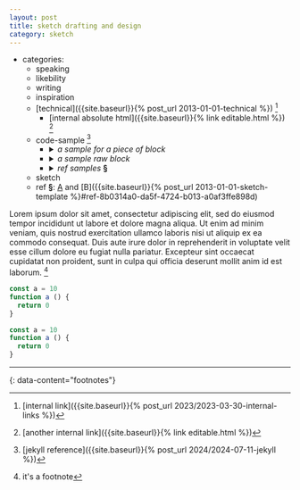 ```yaml
---
layout: post
title: sketch drafting and design
category: sketch
---
```


- categories:
  - speaking
  - likebility
  - writing
  - inspiration
  - [technical]({{site.baseurl}}{% post_url 2013-01-01-technical %}) [^1]
    - [internal absolute html]({{site.baseurl}}{% link editable.html %}) [^2]
  - code-sample [^4]
    - <details markdown="block">
      <summary><i>a sample for a piece of block</i></summary>

      ```
      <details markdown="block">
      <summary><i>...</i></summary>

      </details>
      ```
      </details>
    - <details markdown="block">
      <summary><i>a sample raw block</i></summary>

      ```
      {{ "{" }}% raw %}
      ...
      {{ "{" }}% endraw %}
      ```
      {% raw %}
      ```
      <tag> ... </tag>
      ```
      {% endraw %}
      </details>
    - <details markdown="block">
      <summary><i>ref samples</i> <strong>§</strong></summary>

      - <details markdown="block">
          <summary>
            ref sample A
            <a href="#ref-8c678ce8-89c1-45e1-834f-294729cb7d8e">§</a>
          </summary>
        
          Lorem ipsum dolor sit amet, consectetur adipiscing elit, ...
          <a id="ref-8c678ce8-89c1-45e1-834f-294729cb7d8e"></a>
          ```
          ref §: [A](#ref-8c678ce8-89c1-45e1-834f-294729cb7d8e)

          <details markdown="block">
          <summary>
          ref sample A
          <a href="#ref-8c678ce8-89c1-45e1-834f-294729cb7d8e">§</a>
          </summary>
          
          Lorem ipsum dolor sit amet, consectetur adipiscing elit, ...
          <a id="ref-8c678ce8-89c1-45e1-834f-294729cb7d8e"></a>
          </details>
          ```
        </details>
      - <details markdown="block">
          <summary> ref sample B </summary>
        
          <br/>
          <a id="ref-8b0314a0-da5f-4724-b013-a0af3ffe898d" href="#ref-8b0314a0-da5f-4724-b013-a0af3ffe898d">§</a>
          ```
          ref §: [B]({{site.baseurl}}{% post_url 2013-01-01-sketch-template %}#ref-8b0314a0-da5f-4724-b013-a0af3ffe898d)

          <details markdown="block">
          <summary> ref sample B </summary>
          
          <a id="ref-8b0314a0-da5f-4724-b013-a0af3ffe898d" href="#ref-8b0314a0-da5f-4724-b013-a0af3ffe898d">§</a>
          </details>
          ```
        </details>
      <!-- ref samples end -->
      </details>
  - sketch
  - ref **§**: [A](#ref-8c678ce8-89c1-45e1-834f-294729cb7d8e) and [B]({{site.baseurl}}{% post_url 2013-01-01-sketch-template %}#ref-8b0314a0-da5f-4724-b013-a0af3ffe898d)

Lorem ipsum dolor sit amet, consectetur adipiscing elit, sed do eiusmod tempor incididunt ut labore et dolore magna aliqua. Ut enim ad minim veniam, quis nostrud exercitation ullamco laboris nisi ut aliquip ex ea commodo consequat. Duis aute irure dolor in reprehenderit in voluptate velit esse cillum dolore eu fugiat nulla pariatur. Excepteur sint occaecat cupidatat non proident, sunt in culpa qui officia deserunt mollit anim id est laborum. [^3]

```js
const a = 10
function a () {
  return 0
}
```

```javascript
const a = 10
function a () {
  return 0
}
```

---
{: data-content="footnotes"}

[^1]: [internal link]({{site.baseurl}}{% post_url 2023/2023-03-30-internal-links %})
[^2]: [another internal link]({{site.baseurl}}{% link editable.html %})
[^3]: it's a footnote
[^4]: [jekyll reference]({{site.baseurl}}{% post_url 2024/2024-07-11-jekyll %})
